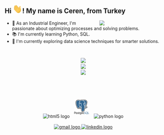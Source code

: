 <h2 align="left">Hi <img src="https://raw.githubusercontent.com/ABSphreak/ABSphreak/master/gifs/Hi.gif" width="30px">! My name is Ceren, from Turkey</h2>

<div align="left">
  <img align='right' src='https://user-images.githubusercontent.com/5713670/87202985-820dcb80-c2b6-11ea-9f56-7ec461c497c3.gif' width='200"'>
  
  - 🔧 As an Industrial Engineer, I'm passionate about optimizing processes and solving problems.
  - 📚 I'm currently learning Python, SQL.
  - 🚀 I'm currently exploring data science techniques for smarter solutions.
</div>
</br>
<div align="center">
  
  <img src="https://github-readme-stats.vercel.app/api?username=cerenaltin&theme=tokyonight&hide_border=false&include_all_commits=false&count_private=false"/> <br/>
  <img src="https://github-readme-streak-stats.herokuapp.com/?user=cerenaltin&theme=tokyonight&hide_border=false" /> <br/>
  <img src="https://github-readme-stats.vercel.app/api/top-langs/?username=cerenaltin&theme=tokyonight&hide_border=false&include_all_commits=false&count_private=false&layout=compact" />

</div>

</br>
</br>
</br> 

<div align="center">
  <img src="https://cdn.jsdelivr.net/gh/devicons/devicon/icons/html5/html5-original.svg" height="50" width="50" alt="html5 logo" />
  <img style="margin: 10px" src="https://raw.githubusercontent.com/devicons/devicon/master/icons/postgresql/postgresql-original-wordmark.svg" alt="postgresql" width="50" height="50"/>
  <img src="https://cdn.jsdelivr.net/gh/devicons/devicon/icons/python/python-original.svg" height="50" width="50" alt="python logo" />
</div>

</br>

<div align="center">
  <!--<a href="" target="_blank">
    <img src="https://img.shields.io/static/v1?message=Discord&logo=discord&label=&color=7289DA&logoColor=white&labelColor=&style=for-the-badge" height="35" alt="discord logo" />
  </a>-->
  <a href="mailto:cerennaltinn@gmail.com" target="_blank">
    <img src="https://img.shields.io/static/v1?message=Gmail&logo=gmail&label=&color=D14836&logoColor=white&labelColor=&style=for-the-badge" height="35" alt="gmail logo" />
  </a>
  <a href="https://www.linkedin.com/in/cerenaltin/" target="_blank">
    <img src="https://img.shields.io/static/v1?message=LinkedIn&logo=linkedin&label=&color=0077B5&logoColor=white&labelColor=&style=for-the-badge" height="35" alt="linkedin logo" />
  </a>
</div>

